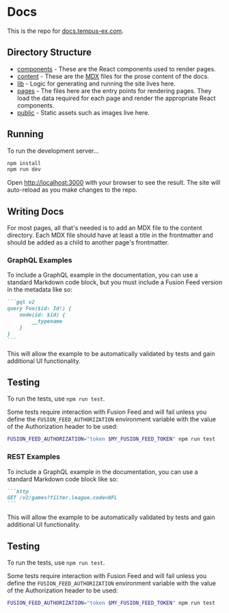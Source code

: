 # Docs

This is the repo for [docs.tempus-ex.com](https://docs.tempus-ex.com).

## Directory Structure

- [components](./components) - These are the React components used to render pages.
- [content](./content) - These are the [MDX](https://mdxjs.com) files for the prose content of the docs.
- [lib](./lib) - Logic for generating and running the site lives here.
- [pages](./pages) - The files here are the entry points for rendering pages. They load the data required for each page and render the appropriate React components.
- [public](./public) - Static assets such as images live here.

## Running

To run the development server...

```bash
npm install
npm run dev
```

Open [http://localhost:3000](http://localhost:3000) with your browser to see the result. The site will auto-reload as you make changes to the repo.

## Writing Docs

For most pages, all that's needed is to add an MDX file to the content directory. Each MDX file should have at least a title in the frontmatter and should be added as a child to another page's frontmatter.

### GraphQL Examples

To include a GraphQL example in the documentation, you can use a standard Markdown code block, but you must include a Fusion Feed version in the metadata like so:

````markdown
```gql v2
query Foo($id: Id!) {
    node(id: $id) {
        __typename
    }
}
```
````

This will allow the example to be automatically validated by tests and gain additional UI functionality.

## Testing

To run the tests, use `npm run test`.

Some tests require interaction with Fusion Feed and will fail unless you define the `FUSION_FEED_AUTHORIZATION` environment variable with the value of the Authorization header to be used:

```bash
FUSION_FEED_AUTHORIZATION="token $MY_FUSION_FEED_TOKEN" npm run test
```

### REST Examples

To include a GraphQL example in the documentation, you can use a standard Markdown code block like so:

````markdown
```http
GET /v2/games?filter.league.code=NFL
```
````

This will allow the example to be automatically validated by tests and gain additional UI functionality.

## Testing

To run the tests, use `npm run test`.

Some tests require interaction with Fusion Feed and will fail unless you define the `FUSION_FEED_AUTHORIZATION` environment variable with the value of the Authorization header to be used:

```bash
FUSION_FEED_AUTHORIZATION="token $MY_FUSION_FEED_TOKEN" npm run test
```
